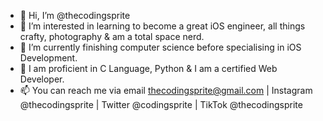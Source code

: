 - 👋 Hi, I’m @thecodingsprite
- 👀 I’m interested in learning to become a great iOS engineer, all things crafty, photography & am a total space nerd.
- 🌱 I’m currently finishing computer science before specialising in iOS Development.
- 🌱 I am proficient in C Language, Python & I am a certified Web Developer.
- 📫 You can reach me via email thecodingsprite@gmail.com | Instagram @thecodingsprite | Twitter @codingsprite | TikTok @thecodingsprite

<!---
thecodingsprite/thecodingsprite is a ✨ special ✨ repository because its `README.md` (this file) appears on your GitHub profile.
You can click the Preview link to take a look at your changes.
--->

